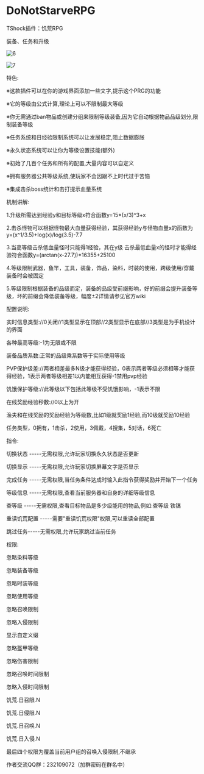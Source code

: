 # DoNotStarveRPG
TShock插件：饥荒RPG

装备、任务和升级

![6](https://user-images.githubusercontent.com/62204605/235333518-4e1f82d3-ba42-46bb-aa7e-9c0df4629c4c.png)

![7](https://user-images.githubusercontent.com/62204605/235333532-d487ac49-6103-482a-8254-da9cdfc1f07c.png)

特色:

※这款插件可以在你的游戏界面添加一些文字,提示这个PRG的功能

※它的等级由公式计算,理论上可以不限制最大等级

※你无需通过ban物品或创建分组来限制等级装备,因为它自动根据物品品级划分,限制装备等级

※任务系统和日经验限制系统可以让发展稳定,阻止数据膨胀

※永久状态系统可以让你为等级设置技能(额外)

※初始了几百个任务和所有的配置,大量内容可以自定义

※拥有服务器公共等级系统,使玩家不会因跟不上时代过于苦恼

※集成击杀boss统计和击打提示血量系统

机制讲解:

1.升级所需达到经验y和目标等级x符合函数y=15*(x/3)^3+x

2.击杀怪物可以根据怪物最大血量获得经验，其获得经验y与怪物血量x的函数为y=(x^1/3.5)+log(x)/log(3.5)-7.7

3.当高等级击杀低血量怪时只能得1经验，其在y级 击杀最低血量x的怪时才能得经验符合函数y=(arctan(x-27.7))*16355+25100

4.等级限制武器，鱼竿，工具，装备，饰品，染料，时装的使用，跨级使用/穿戴装备时会被固定

5.等级限制根据装备的品级而定，装备的品级受前缀影响，好的前缀会提升装备等级，坏的前缀会降低装备等级，幅度±2详情请参见官方wiki

配置说明:

实时信息类型://0关闭//1类型显示在顶部//2类型显示在底部//3类型是为手机设计的界面

各种最高等级:-1为无限或不限

装备品质系数:正常的品级乘系数等于实际使用等级

PVP保护级差://两者相差最多N级才能获得经验，0表示两者等级必须相等才能获得经验，1表示两者等级相差1以内能相互获得-1禁用pvp经验

饥饿保护等级://此等级以下包括此等级不受饥饿影响，-1表示不限

在线奖励经验秒数://0以上为开

渔夫和在线奖励的奖励经验为等级数,比如1级就奖励1经验,而10级就奖励10经验

任务类型，0拥有，1击杀，2使用，3佩戴，4搜集，5对话，6死亡


指令:

切换状态 -----无需权限,允许玩家切换永久状态是否更新

切换显示 -----无需权限,允许玩家切换屏幕文字是否显示

完成任务 -----无需权限,当任务条件达成时输入此指令获得奖励并开始下一个任务

等级信息 -----无需权限,查看当前服务器和自身的详细等级信息

查等级 -----无需权限,查看目标物品是多少级能用的物品,例如:查等级 铁镐

重读饥荒配置 -----需要"重读饥荒权限"权限,可以重读全部配置

跳过任务-----无需权限,允许玩家跳过当前任务


权限:

忽略染料等级

忽略装备等级

忽略时装等级

忽略使用等级

忽略召唤限制

忽略入侵限制

显示自定义缀

忽略盔甲等级

忽略伤害限制

忽略召唤时间限制

忽略入侵时间限制

饥荒.日召限.N

饥荒.日侵限.N

饥荒.日召唤.N

饥荒.日入侵.N

最后四个权限为覆盖当前用户组的召唤入侵限制,不继承



作者交流QQ群：232109072（加群密码在群名中）
